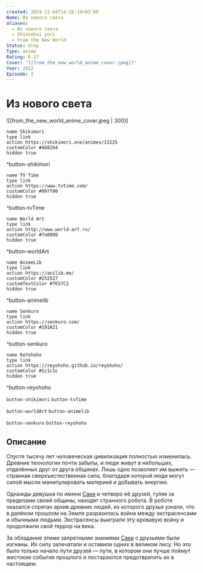 ```yaml
---
created: 2024-11-04T14:18:19+03:00
Name: Из нового света
aliases:
  - Из нового света
  - Shinsekai yori
  - From the New World
Status: drop
Type: anime
Rating: R-17
Cover: "[[from_the_new_world_anime_cover.jpeg]]"
Year: 2012
Episode: 2
---
```


# Из нового света

![[from_the_new_world_anime_cover.jpeg | 300]]

```button
name Shikimori
type link
action https://shikimori.one/animes/13125
customColor #4682b4
hidden true
```
^button-shikimori

```button
name TV Time
type link
action https://www.tvtime.com/
customColor #997f00
hidden true
```
^button-tvTime

```button
name World Art
type link
action http://www.world-art.ru/
customColor #7a0000
hidden true
```
^button-worldArt

```button
name AnimeLib
type link
action https://anilib.me/
customColor #252527
customTextColor #7E57C2
hidden true
```
^button-animelib

```button
name Senkuro
type link
action https://senkuro.com/
customColor #191A21
hidden true
```
^button-senkuro

```button
name ReYohoho
type link
action https://reyohoho.github.io/reyohoho/
customColor #1c1c1c
hidden true
```
^button-reyohoho

`button-shikimori` `button-tvTime`

`button-worldArt` `button-animelib`

`button-senkuro` `button-reyohoho`

## Описание

Спустя тысячу лет человеческая цивилизация полностью изменилась. Древние технологии почти забыты, и люди живут в небольших, отдалённых друг от друга общинах. Лишь одно позволяет им выжить — странная сверхъестественная сила, благодаря которой люди могут силой мысли манипулировать материей и добывать энергию.

Однажды девушка по имени [Саки](https://shikimori.one/characters/z57569-saki-watanabe) и четверо её друзей, гуляя за пределами своей общины, находят странного робота. В роботе оказался спрятан архив древних людей, из которого друзья узнали, что в далёком прошлом на Земле разразилась война между экстрасенсами и обычными людьми. Экстрасенсы выиграли эту кровавую войну и продолжили свой террор на века.

За обладание этими запретными знаниями [Саки](https://shikimori.one/characters/z57569-saki-watanabe) с друзьями были изгнаны. Их силу запечатали и оставили одних в великом лесу. Но это было только начало пути друзей — пути, в котором они лучше поймут жестокие события прошлого и постараются предотвратить их в настоящем.
